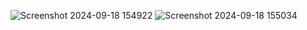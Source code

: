 ![Screenshot 2024-09-18 154922](https://github.com/user-attachments/assets/5e9202ac-6e69-4081-bdf3-de8e66a047d7)
![Screenshot 2024-09-18 155034](https://github.com/user-attachments/assets/6bcd5de6-2f4f-45d0-a5c4-c8a576498f74)
